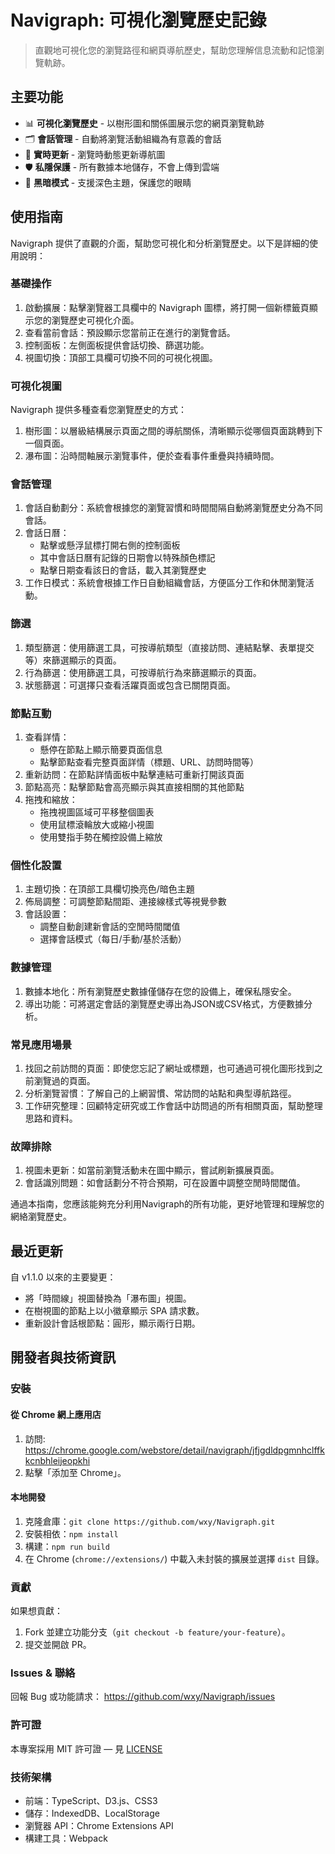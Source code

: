 Navigraph: 可視化瀏覽歷史記錄
===

> 直觀地可視化您的瀏覽路徑和網頁導航歷史，幫助您理解信息流動和記憶瀏覽軌跡。

## 主要功能

- 📊 **可視化瀏覽歷史** - 以樹形圖和關係圖展示您的網頁瀏覽軌跡
- 🗂️ **會話管理** - 自動將瀏覽活動組織為有意義的會話
- 🔄 **實時更新** - 瀏覽時動態更新導航圖
- 🛡️ **私隱保護** - 所有數據本地儲存，不會上傳到雲端
- 🌙 **黑暗模式** - 支援深色主題，保護您的眼睛



## 使用指南

Navigraph 提供了直觀的介面，幫助您可視化和分析瀏覽歷史。以下是詳細的使用說明：

### 基礎操作

1. 啟動擴展：點擊瀏覽器工具欄中的 Navigraph 圖標，將打開一個新標籤頁顯示您的瀏覽歷史可視化介面。
2. 查看當前會話：預設顯示您當前正在進行的瀏覽會話。
3. 控制面板：左側面板提供會話切換、篩選功能。
4. 視圖切換：頂部工具欄可切換不同的可視化視圖。

### 可視化視圖

Navigraph 提供多種查看您瀏覽歷史的方式：

1. 樹形圖：以層級結構展示頁面之間的導航關係，清晰顯示從哪個頁面跳轉到下一個頁面。
2. 瀑布圖：沿時間軸展示瀏覽事件，便於查看事件重疊與持續時間。

### 會話管理

1. 會話自動劃分：系統會根據您的瀏覽習慣和時間間隔自動將瀏覽歷史分為不同會話。
2. 會話日曆：
   - 點擊或懸浮鼠標打開右側的控制面板
   - 其中會話日曆有記錄的日期會以特殊顏色標記
   - 點擊日期查看該日的會話，載入其瀏覽歷史
3. 工作日模式：系統會根據工作日自動組織會話，方便區分工作和休閒瀏覽活動。

### 篩選

1. 類型篩選：使用篩選工具，可按導航類型（直接訪問、連結點擊、表單提交等）來篩選顯示的頁面。
2. 行為篩選：使用篩選工具，可按導航行為來篩選顯示的頁面。
3. 狀態篩選：可選擇只查看活躍頁面或包含已關閉頁面。

### 節點互動

1. 查看詳情：
   - 懸停在節點上顯示簡要頁面信息
   - 點擊節點查看完整頁面詳情（標題、URL、訪問時間等）
2. 重新訪問：在節點詳情面板中點擊連結可重新打開該頁面
3. 節點高亮：點擊節點會高亮顯示與其直接相關的其他節點
4. 拖拽和縮放：
   - 拖拽視圖區域可平移整個圖表
   - 使用鼠標滾輪放大或縮小視圖
   - 使用雙指手勢在觸控設備上縮放

### 個性化設置

1. 主題切換：在頂部工具欄切換亮色/暗色主題
2. 佈局調整：可調整節點間距、連接線樣式等視覺參數
3. 會話設置：
   - 調整自動創建新會話的空閒時間閾值
   - 選擇會話模式（每日/手動/基於活動）
  
### 數據管理

1. 數據本地化：所有瀏覽歷史數據僅儲存在您的設備上，確保私隱安全。
2. 導出功能：可將選定會話的瀏覽歷史導出為JSON或CSV格式，方便數據分析。

### 常見應用場景

1. 找回之前訪問的頁面：即使您忘記了網址或標題，也可通過可視化圖形找到之前瀏覽過的頁面。
2. 分析瀏覽習慣：了解自己的上網習慣、常訪問的站點和典型導航路徑。
3. 工作研究整理：回顧特定研究或工作會話中訪問過的所有相關頁面，幫助整理思路和資料。

### 故障排除

1. 視圖未更新：如當前瀏覽活動未在圖中顯示，嘗試刷新擴展頁面。
2. 會話識別問題：如會話劃分不符合預期，可在設置中調整空閒時間閾值。

通過本指南，您應該能夠充分利用Navigraph的所有功能，更好地管理和理解您的網絡瀏覽歷史。

## 最近更新

自 v1.1.0 以來的主要變更：

- 將「時間線」視圖替換為「瀑布圖」視圖。
- 在樹視圖的節點上以小徽章顯示 SPA 請求數。
- 重新設計會話根節點：圓形，顯示兩行日期。

## 開發者與技術資訊

### 安裝

#### 從 Chrome 網上應用店

1. 訪問: https://chrome.google.com/webstore/detail/navigraph/jfjgdldpgmnhclffkkcnbhleijeopkhi
2. 點擊「添加至 Chrome」。

#### 本地開發

1. 克隆倉庫：`git clone https://github.com/wxy/Navigraph.git`
2. 安裝相依：`npm install`
3. 構建：`npm run build`
4. 在 Chrome (`chrome://extensions/`) 中載入未封裝的擴展並選擇 `dist` 目錄。

### 貢獻

如果想貢獻：

1. Fork 並建立功能分支（`git checkout -b feature/your-feature`）。
2. 提交並開啟 PR。

### Issues & 聯絡

回報 Bug 或功能請求： https://github.com/wxy/Navigraph/issues

### 許可證

本專案採用 MIT 許可證 — 見 [LICENSE](LICENSE)

### 技術架構

- 前端：TypeScript、D3.js、CSS3
- 儲存：IndexedDB、LocalStorage
- 瀏覽器 API：Chrome Extensions API
- 構建工具：Webpack